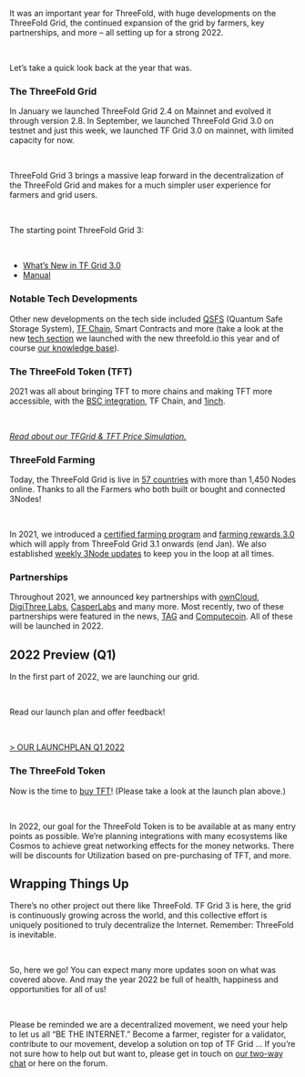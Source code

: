 It was an important year for ThreeFold, with huge developments on the ThreeFold Grid, the continued expansion of the grid by farmers, key partnerships, and more – all setting up for a strong 2022.

<br/>

Let’s take a quick look back at the year that was.

### The ThreeFold Grid

In January we launched ThreeFold Grid 2.4 on Mainnet and evolved it through version 2.8. In September, we launched ThreeFold Grid 3.0 on testnet and just this week, we launched TF Grid 3.0 on mainnet, with limited capacity for now.

<br/>

ThreeFold Grid 3 brings a massive leap forward in the decentralization of the ThreeFold Grid and makes for a much simpler user experience for farmers and grid users.

<br/>

The starting point ThreeFold Grid 3:

<br/>

* [What’s New in TF Grid 3.0](https://forum.threefold.io/t/what-is-new-in-tfgrid-3-0/1133)
* [Manual](https://library.threefold.me/info/manual/#/)

### Notable Tech Developments

Other new developments on the tech side included [QSFS](https://threefold.io/news/post/qsfs_intro/) (Quantum Safe Storage System), [TF Chain](https://threefold.io/blog/tf_chain/), Smart Contracts and more (take a look at the new [tech section](https://threefold.io/tech) we launched with the new threefold.io this year and of course [our knowledge base](https://library.threefold.me/info/threefold/#/technology/threefold__technology)).

### The ThreeFold Token (TFT)

2021 was all about bringing TFT to more chains and making TFT more accessible, with the [BSC integration](https://threefold.io/news/post/bsc_update_news/), TF Chain, and [1inch](https://threefold.io/news/post/tft_1inch/).

<br/>

*[Read about our TFGrid & TFT Price Simulation.](https://forum.threefold.io/t/tft-tfgrid-growth-simulation/1633)*

### ThreeFold Farming

Today, the ThreeFold Grid is live in [57 countries](https://explorer.threefold.io) with more than 1,450 Nodes online. Thanks to all the Farmers who both built or bought and connected 3Nodes!

<br/>

In 2021, we introduced a [certified farming program](https://library.threefold.me/info/threefold/#/tfgrid/farming/threefold__certified_farming) and [farming rewards 3.0](https://library.threefold.me/info/threefold/#/tfgrid/farming/threefold__farming_reward) which will apply from ThreeFold Grid 3.1 onwards (end Jan). We also established [weekly 3Node updates](https://forum.threefold.io/c/farming/nodeshop-pre-order-faq/59) to keep you in the loop at all times.

### Partnerships

Throughout 2021, we announced key partnerships with [ownCloud](https://threefold.io/news/post/owncloud_threefold/), [DigiThree Labs](https://threefold.io/news/post/digithree/), [CasperLabs](https://threefold.io/news/post/threefold_casperlabs/) and many more. Most recently, two of these partnerships were featured in the news, [TAG](https://martechseries.com/technology/threefold-and-take-action-global-partner-to-bring-internet-access-to-1-billion-people-across-the-globe/) and [Computecoin](https://www.bloomberg.com/press-releases/2021-12-21/helping-africa-go-digital-a-metaverse-startup-is-working-with-an-ngo-to-expand-digital-infrastructure-in-africa). All of these will be launched in 2022.

## 2022 Preview (Q1)

In the first part of 2022, we are launching our grid.

<br/>

Read our launch plan and offer feedback!

<br/>

[> OUR LAUNCHPLAN Q1 2022](https://forum.threefold.io/t/the-threefold-grid-3-x-launch-plan/1634)

### The ThreeFold Token

Now is the time to [buy TFT](https://library.threefold.me/info/threefold#/tokens/how_to_buy)! (Please take a look at the launch plan above.)

<br/>

In 2022, our goal for the ThreeFold Token is to be available at as many entry points as possible. We’re planning integrations with many ecosystems like Cosmos to achieve great networking effects for the money networks. There will be discounts for Utilization based on pre-purchasing of TFT, and more.

## Wrapping Things Up

There’s no other project out there like ThreeFold. TF Grid 3 is here, the grid is continuously growing across the world, and this collective effort is uniquely positioned to truly decentralize the Internet. Remember: ThreeFold is inevitable.

<br/>

So, here we go! You can expect many more updates soon on what was covered above. And may the year 2022 be full of health, happiness and opportunities for all of us!

<br/>

Please be reminded we are a decentralized movement, we need your help to let us all “BE THE INTERNET.” Become a farmer, register for a validator, contribute to our movement, develop a solution on top of TF Grid … If you’re not sure how to help out but want to, please get in touch on [our two-way chat](https://t.me/threefold) or here on the forum.